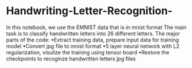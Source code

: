 # Handwriting-Letter-Recognition-
In this notebook, we use the EMNIST data that is in mnist format The main task is to classify handwritten letters into 26 different letters. The major parts of the code:
  •Extract training data, prepare input data for training model
  •Convert jpg file to mnist format
  •5 layer neural network with L2 regularization, visulize the training using tensor board
  •Restore the checkpoints to recoginze handwritten letters jpg files
